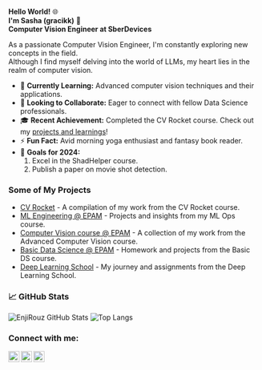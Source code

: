 **Hello World!** 🌐  
**I'm Sasha (gracikk)** 👋  
**Computer Vision Engineer at SberDevices**  

As a passionate Computer Vision Engineer, I'm constantly exploring new concepts in the field.  
Although I find myself delving into the world of LLMs, my heart lies in the realm of computer vision.  

- 🌱 **Currently Learning:** Advanced computer vision techniques and their applications.  
- :two_men_holding_hands: **Looking to Collaborate:** Eager to connect with fellow Data Science professionals.  
- 🎓 **Recent Achievement:** Completed the CV Rocket course. Check out my [projects and learnings](https://github.com/gracikk-ds/cv-epam-course)! 
- ⚡ **Fun Fact:** Avid morning yoga enthusiast and fantasy book reader.  
- 🥅 **Goals for 2024:**  
  1. Excel in the ShadHelper course.  
  2. Publish a paper on movie shot detection.  

### Some of My Projects
- [CV Rocket](https://github.com/gracikk-ds/cv-rocket) - A compilation of my work from the CV Rocket course.
- [ML Engineering @ EPAM](https://github.com/gracikk-ds/ml-ops) - Projects and insights from my ML Ops course.
- [Computer Vision course @ EPAM](https://github.com/gracikk-ds/cv-epam-course) - A collection of my work from the Advanced Computer Vision course.
- [Basic Data Science @ EPAM](https://github.com/gracikk-ds/basic_ds_epam) - Homework and projects from the Basic DS course.
- [Deep Learning School](https://github.com/gracikk-ds/DeepLearningSchool) - My journey and assignments from the Deep Learning School. 
  
### 📈 GitHub Stats

![EnjiRouz GitHub Stats](https://github-readme-stats.vercel.app/api?username=gracikk-ds&count_private=true&hide=contribs&show_icons=true&theme=radical)
![Top Langs](https://github-readme-stats.vercel.app/api/top-langs/?username=gracikk-ds&count_private=true&hide=tsql&langs_count=7&theme=radical&layout=compact)

### Connect with me:

[<img align="left" alt="gracikk | Telegram" width="22px" src="https://cdn.jsdelivr.net/npm/simple-icons@v3/icons/telegram.svg" />][telegram]
[<img align="left" alt="gracikk | Twitter" width="22px" src="https://cdn.jsdelivr.net/npm/simple-icons@v3/icons/twitter.svg" />][twitter]
[<img align="left" alt="gracikk | Instagram" width="22px" src="https://cdn.jsdelivr.net/npm/simple-icons@v3/icons/instagram.svg" />][instagram]  


[twitter]: https://twitter.com/gracikk
[instagram]: https://www.instagram.com/gracikk/
[telegram]: https://t.me/gracikk

